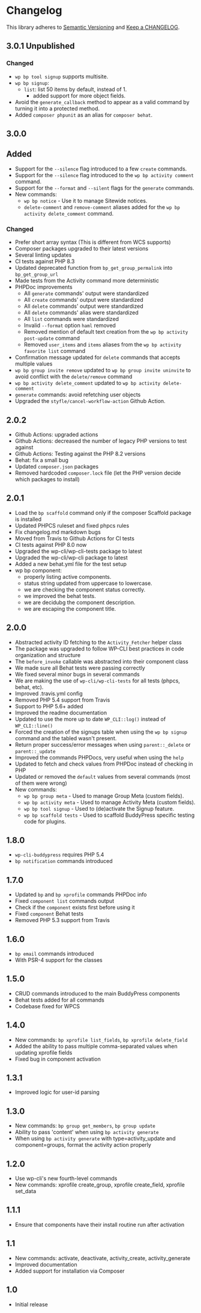 # Changelog

This library adheres to [Semantic Versioning](https://semver.org/) and [Keep a CHANGELOG](https://keepachangelog.com/en/1.0.0/).

## 3.0.1 Unpublished

### Changed

* `wp bp tool signup` supports multisite.
* `wp bp signup`:
  * `list`: list 50 items by default, instead of 1.
	* added support for more object fields.
* Avoid the `generate_callback` method to appear as a valid command by turning it into a protected method.
* Added `composer phpunit` as an alias for `composer behat`.

## 3.0.0

## Added

* Support for the `--silence` flag introduced to a few `create` commands.
* Support for the `--silence` flag introduced to the `wp bp activity comment` command.
* Support for the `--format` and `--silent` flags for the `generate` commands.
* New commands:
	* `wp bp notice` - Use it to manage Sitewide notices.
	* `delete-comment` and `remove-comment` aliases added for the `wp bp activity delete_comment` command.

### Changed

* Prefer short array syntax (This is different from WCS supports)
* Composer packages upgraded to their latest versions
* Several linting updates
* CI tests against PHP 8.3
* Updated deprecated function from `bp_get_group_permalink` into `bp_get_group_url`
* Made tests from the Activity command more deterministic
* PHPDoc improvements
	* All `generate` commands' output were standardized
	* All `create` commands' output were standardized
	* All `delete` commands' output were standardized
	* All `delete` commands' alias were standardized
	* All `list` commands  were standardized
	* Invalid `--format` option `haml` removed
	* Removed mention of default text creation from the `wp bp activity post-update` command
  * Removed `user_items` and `items` aliases from the `wp bp activity favorite list` command
* Confirmation message updated for `delete` commands that accepts multiple values
* `wp bp group invite remove` updated to `wp bp group invite uninvite` to avoid conflict with the `delete/remove` command
* `wp bp activity delete_comment` updated to `wp bp activity delete-comment`
* `generate` commands: avoid refetching user objects
* Upgraded the `styfle/cancel-workflow-action` Github Action.

## 2.0.2

* Github Actions: upgraded actions
* Github Actions: decreased the number of legacy PHP versions to test against
* Github Actions: Testing against the PHP 8.2 versions
* Behat: fix a small bug
* Updated `composer.json` packages
* Removed hardcoded `composer.lock` file (let the PHP version decide which packages to install)

## 2.0.1

* Load the `bp scaffold` command only if the composer Scaffold package is installed
* Updated PHPCS ruleset and fixed phpcs rules
* Fix changelog.md markdown bugs
* Moved from Travis to Github Actions for CI tests
* CI tests against PHP 8.0 now
* Upgraded the wp-cli/wp-cli-tests package to latest
* Upgraded the wp-cli/wp-cli package to latest
* Added a new behat.yml file for the test setup
* wp bp component:
  * properly listing active components.
  * status string updated from uppercase to lowercase.
  * we are checking the component status correctly.
  * we improved the behat tests.
  * we are decidubg the component description.
  * we are escaping the component title.

## 2.0.0

* Abstracted activity ID fetching to the `Activity_Fetcher` helper class
* The package was upgraded to follow WP-CLI best practices in code organization and structure
* The `before_invoke` callable was abstracted into their component class
* We made sure all Behat tests were passing correctly
* We fixed several minor bugs in several commands
* We are making the use of `wp-cli/wp-cli-tests` for all tests (phpcs, behat, etc).
* Improved .travis.yml config
* Removed PHP 5.4 support from Travis
* Support to PHP 5.6+ added
* Improved the readme documentation
* Updated to use the more up to date `WP_CLI::log()` instead of `WP_CLI::line()`
* Forced the creation of the signups table when using the `wp bp signup` command and the tabled wasn't present.
* Return proper success/error messages when using `parent::_delete` or `parent::_update`
* Improved the commands PHPDocs, very useful when using the `help`
* Updated to fetch and check values from PHPDoc instead of checking in PHP
* Updated or removed the `default` values from several commands (most of them were wrong)
* New commands:
  * `wp bp group meta` - Used to manage Group Meta (custom fields).
  * `wp bp activity meta` - Used to manage Activity Meta (custom fields).
  * `wp bp tool signup` - Used to (de)activate the Signup feature.
  * `wp bp scaffold tests` - Used to scaffold BuddyPress specific testing code for plugins.

## 1.8.0

* `wp-cli-buddypress` requires PHP 5.4
* `bp notification` commands introduced

## 1.7.0

* Updated `bp` and `bp xprofile` commands PHPDoc info
* Fixed `component list` commands output
* Check if the `component` exists first before using it
* Fixed `component` Behat tests
* Removed PHP 5.3 support from Travis

## 1.6.0

* `bp email` commands introduced
* With PSR-4 support for the classes

## 1.5.0

* CRUD commands introduced to the main BuddyPress components
* Behat tests added for all commands
* Codebase fixed for WPCS

## 1.4.0

* New commands: `bp xprofile list_fields`, `bp xprofile delete_field`
* Added the ability to pass multiple comma-separated values when updating xprofile fields
* Fixed bug in component activation

## 1.3.1

* Improved logic for user-id parsing

## 1.3.0

* New commands: `bp group get_members`, `bp group update`
* Ability to pass 'content' when using `bp activity generate`
* When using `bp activity generate` with type=activity_update and component=groups, format the activity action properly

## 1.2.0

* Use wp-cli's new fourth-level commands
* New commands: xprofile create_group, xprofile create_field, xprofile set_data

## 1.1.1

* Ensure that components have their install routine run after activation

## 1.1

* New commands: activate, deactivate, activity_create, activity_generate
* Improved documentation
* Added support for installation via Composer

## 1.0

* Initial release
